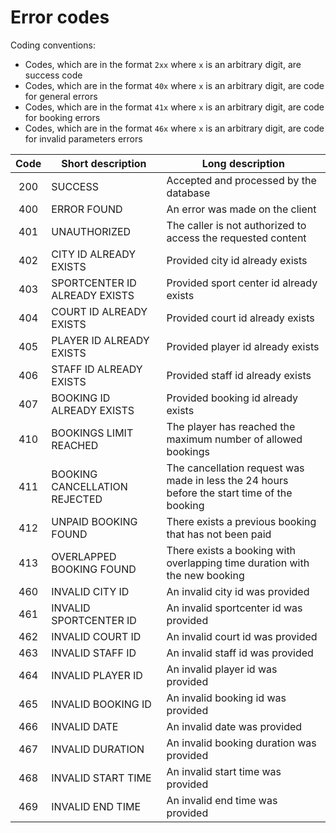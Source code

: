 Error codes
===

Coding conventions:
+ Codes, which are in the format `2xx` where `x` is an arbitrary digit, are success code
+ Codes, which are in the format `40x` where `x` is an arbitrary digit, are code for general errors
+ Codes, which are in the format `41x` where `x` is an arbitrary digit, are code for booking errors
+ Codes, which are in the format `46x` where `x` is an arbitrary digit, are code for invalid parameters errors

| Code | Short description | Long description |
|:----:|-------------------|------------------|
| 200 | SUCCESS | Accepted and processed by the database |
| 400 | ERROR FOUND | An error was made on the client |
| 401 | UNAUTHORIZED | The caller is not authorized to access the requested content |
| 402 | CITY ID ALREADY EXISTS | Provided city id already exists | 
| 403 | SPORTCENTER ID ALREADY EXISTS | Provided sport center id already exists | 
| 404 | COURT ID ALREADY EXISTS |  Provided court id already exists |
| 405 | PLAYER ID ALREADY EXISTS | Provided player id already exists |
| 406 | STAFF ID ALREADY EXISTS | Provided staff id already exists |
| 407 | BOOKING ID ALREADY EXISTS |  Provided booking id already exists |
| 410 | BOOKINGS LIMIT REACHED | The player has reached the maximum number of allowed bookings |
| 411 | BOOKING CANCELLATION REJECTED | The cancellation request was made in less the 24 hours before the start time of the booking |
| 412 | UNPAID BOOKING FOUND | There exists a previous booking that has not been paid |
| 413 | OVERLAPPED BOOKING FOUND | There exists a booking with overlapping time duration with the new booking |
| 460 | INVALID CITY ID | An invalid city id was provided |
| 461 | INVALID SPORTCENTER ID | An invalid sportcenter id was provided |
| 462 | INVALID COURT ID | An invalid court id was provided |
| 463 | INVALID STAFF ID | An invalid staff id was provided |
| 464 | INVALID PLAYER ID | An invalid player id was provided |
| 465 | INVALID BOOKING ID | An invalid booking id was provided |
| 466 | INVALID DATE | An invalid date was provided |
| 467 | INVALID DURATION | An invalid booking duration was provided |
| 468 | INVALID START TIME | An invalid start time was provided |
| 469 | INVALID END TIME | An invalid end time was provided |

